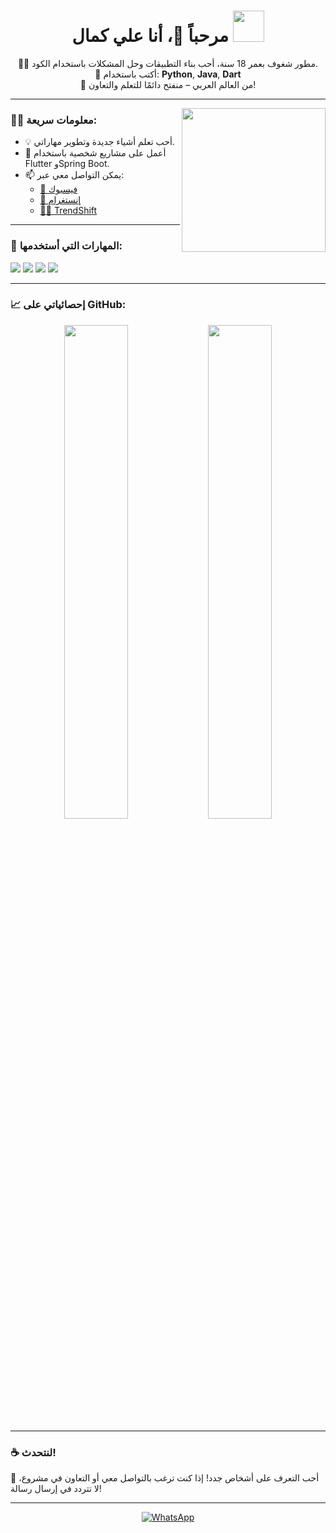 <h1 align="center">
  مرحباً 👋، أنا علي كمال
  <img src="https://media.giphy.com/media/12oufCB0MyZ1Go/giphy.gif" width="50">
</h1>

<p align="center">
  👨‍💻 مطور شغوف بعمر 18 سنة، أحب بناء التطبيقات وحل المشكلات باستخدام الكود. <br>
  💬 أكتب باستخدام: <strong>Python</strong>, <strong>Java</strong>, <strong>Dart</strong> <br>
  📍 من العالم العربي – منفتح دائمًا للتعلم والتعاون!
</p>

---

<img align="right" src="https://media.giphy.com/media/M9gbBd9nbDrOTu1Mqx/giphy.gif" width="230"/>

### 🧑‍💼 معلومات سريعة:

- 💡 أحب تعلم أشياء جديدة وتطوير مهاراتي.
- 🔭 أعمل على مشاريع شخصية باستخدام Flutter وSpring Boot.
- 📫 يمكن التواصل معي عبر:
  - [📘 فيسبوك](https://www.facebook.com/profile.php?id=100092638151501)
  - [📸 إنستغرام](https://www.instagram.com/ali.kamal234)
  - [👨‍💻 TrendShift](https://trendshift.io/developers/2235)

---

### 🚀 المهارات التي أستخدمها:

<img src="https://img.shields.io/badge/Python-3776AB?style=for-the-badge&logo=python&logoColor=white"/>
<img src="https://img.shields.io/badge/Java-ED8B00?style=for-the-badge&logo=java&logoColor=white"/>
<img src="https://img.shields.io/badge/Dart-0175C2?style=for-the-badge&logo=dart&logoColor=white"/>
<img src="https://img.shields.io/badge/Flutter-02569B?style=for-the-badge&logo=flutter&logoColor=white"/>

---

### 📈 إحصائياتي على GitHub:

<p align="center">
  <img src="https://github-readme-stats.vercel.app/api?username=ali-kamal&show_icons=true&theme=tokyonight" width="45%">
  <img src="https://github-readme-stats.vercel.app/api/top-langs/?username=ali-kamal&layout=compact&theme=tokyonight" width="45%">
</p>

---

### ☕ لنتحدث!

💬 أحب التعرف على أشخاص جدد! إذا كنت ترغب بالتواصل معي أو التعاون في مشروع، لا تتردد في إرسال رسالة!

---

<p align="center">
  <a href="https://wa.me/212657499843" target="_blank">
    <img src="https://img.shields.io/badge/WhatsApp-25D366?style=for-the-badge&logo=whatsapp&logoColor=white" alt="WhatsApp">
  </a>
</p>
